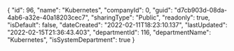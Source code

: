 {
  "id": 96,
  "name": "Kubernetes",
  "companyId": 0,
  "guid": "d7cb903d-08da-4ab6-a32e-40a18203cec7",
  "sharingType": "Public",
  "readonly": true,
  "isDefault": false,
  "dateCreated": "2022-02-11T18:23:10.137",
  "lastUpdated": "2022-02-15T21:36:43.403",
  "departmentId": 116,
  "departmentName": "Kubernetes",
  "isSystemDepartment": true
}